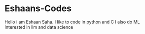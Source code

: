 # Eshaans-Codes
Hello i am Eshaan Saha. I like to code in python and C
I also do ML
Interested in llm and data science
